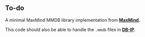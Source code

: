 ## To-do

A minimal MaxMind MMDB library implementation from
**[MaxMind](https://github.com/maxmind/libmaxminddb/)**.

This code should also be able to handle the `.mmdb` files in **[DB-IP](../DB-IP)**.




